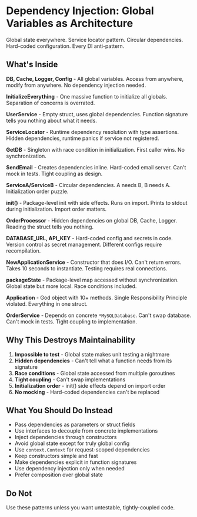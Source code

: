 # Dependency Injection: Global Variables as Architecture

Global state everywhere. Service locator pattern. Circular dependencies. Hard-coded configuration. Every DI anti-pattern.

## What's Inside

**DB, Cache, Logger, Config** - All global variables. Access from anywhere, modify from anywhere. No dependency injection needed.

**InitializeEverything** - One massive function to initialize all globals. Separation of concerns is overrated.

**UserService** - Empty struct, uses global dependencies. Function signature tells you nothing about what it needs.

**ServiceLocator** - Runtime dependency resolution with type assertions. Hidden dependencies, runtime panics if service not registered.

**GetDB** - Singleton with race condition in initialization. First caller wins. No synchronization.

**SendEmail** - Creates dependencies inline. Hard-coded email server. Can't mock in tests. Tight coupling as design.

**ServiceA/ServiceB** - Circular dependencies. A needs B, B needs A. Initialization order puzzle.

**init()** - Package-level init with side effects. Runs on import. Prints to stdout during initialization. Import order matters.

**OrderProcessor** - Hidden dependencies on global DB, Cache, Logger. Reading the struct tells you nothing.

**DATABASE_URL, API_KEY** - Hard-coded config and secrets in code. Version control as secret management. Different configs require recompilation.

**NewApplicationService** - Constructor that does I/O. Can't return errors. Takes 10 seconds to instantiate. Testing requires real connections.

**packageState** - Package-level map accessed without synchronization. Global state but more local. Race conditions included.

**Application** - God object with 10+ methods. Single Responsibility Principle violated. Everything in one struct.

**OrderService** - Depends on concrete `*MySQLDatabase`. Can't swap database. Can't mock in tests. Tight coupling to implementation.

## Why This Destroys Maintainability

1. **Impossible to test** - Global state makes unit testing a nightmare
2. **Hidden dependencies** - Can't tell what a function needs from its signature
3. **Race conditions** - Global state accessed from multiple goroutines
4. **Tight coupling** - Can't swap implementations
5. **Initialization order** - init() side effects depend on import order
6. **No mocking** - Hard-coded dependencies can't be replaced

## What You Should Do Instead

- Pass dependencies as parameters or struct fields
- Use interfaces to decouple from concrete implementations
- Inject dependencies through constructors
- Avoid global state except for truly global config
- Use `context.Context` for request-scoped dependencies
- Keep constructors simple and fast
- Make dependencies explicit in function signatures
- Use dependency injection only when needed
- Prefer composition over global state

## Do Not

Use these patterns unless you want untestable, tightly-coupled code.
